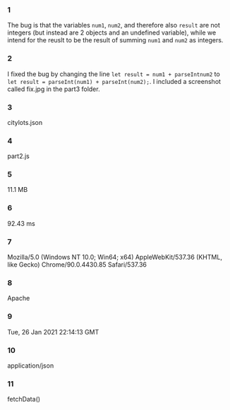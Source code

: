 ### 1
The bug is that the variables `num1`, `num2`, and therefore also `result` are not integers (but instead are 2 objects and an undefined variable), while we intend for the reuslt to be the result of summing `num1` and `num2` as integers. 
### 2
I fixed the bug by changing the line `let result = num1 + parseIntnum2` to `let result = parseInt(num1) + parseInt(num2);`.
I included a screenshot called fix.jpg in the part3 folder.
### 3
citylots.json
### 4
part2.js
### 5
11.1 MB
### 6
92.43 ms
### 7
Mozilla/5.0 (Windows NT 10.0; Win64; x64) AppleWebKit/537.36 (KHTML, like Gecko) Chrome/90.0.4430.85 Safari/537.36
### 8
Apache
### 9
Tue, 26 Jan 2021 22:14:13 GMT
### 10
application/json
### 11
fetchData()